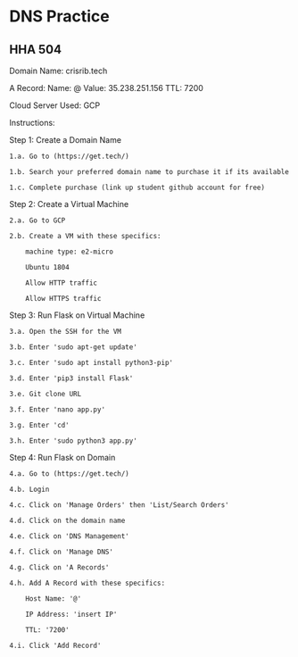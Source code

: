 # DNS Practice
## HHA 504

Domain Name: crisrib.tech

A Record:
Name: @
Value: 35.238.251.156
TTL: 7200

Cloud Server Used: GCP

Instructions:

Step 1: Create a Domain Name
    
    1.a. Go to (https://get.tech/)
    
    1.b. Search your preferred domain name to purchase it if its available
    
    1.c. Complete purchase (link up student github account for free)


Step 2: Create a Virtual Machine
    
    2.a. Go to GCP
    
    2.b. Create a VM with these specifics:
        
        machine type: e2-micro
        
        Ubuntu 1804
        
        Allow HTTP traffic
        
        Allow HTTPS traffic


Step 3: Run Flask on Virtual Machine
    
    3.a. Open the SSH for the VM
    
    3.b. Enter 'sudo apt-get update'
    
    3.c. Enter 'sudo apt install python3-pip'
    
    3.d. Enter 'pip3 install Flask'
    
    3.e. Git clone URL
    
    3.f. Enter 'nano app.py'
    
    3.g. Enter 'cd'
    
    3.h. Enter 'sudo python3 app.py'


Step 4: Run Flask on Domain
    
    4.a. Go to (https://get.tech/)
    
    4.b. Login
    
    4.c. Click on 'Manage Orders' then 'List/Search Orders'
    
    4.d. Click on the domain name
    
    4.e. Click on 'DNS Management'
    
    4.f. Click on 'Manage DNS'
    
    4.g. Click on 'A Records'
    
    4.h. Add A Record with these specifics:
        
        Host Name: '@'
        
        IP Address: 'insert IP'
        
        TTL: '7200'
    
    4.i. Click 'Add Record'